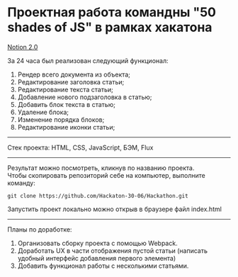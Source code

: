 <h1> Проектная работа командны "50 shades of JS" в рамках хакатона</h1>

[Notion 2.0](https://hackaton-30-06.github.io/Hackathon/)

За 24 часа был реализован следующий функционал:
<ol>
  <li>Рендер всего документа из объекта;</li>  
  <li>Редактирование заголовка статьи;</li>
  <li>Редактирование текста статьи;</li>
  <li>Добавление нового подзаголовка в статью;</li>
  <li>Добавить блок текста в статью;</li>
  <li>Удаление блока;</li>
  <li>Изменение порядка блоков;</li>
  <li>Редактирование иконки статьи;</li>
</ol> 

---
Стек проекта: HTML, CSS, JavaScript, БЭМ, Flux

---
Результат можно посмотреть, кликнув по названию проекта.  
Чтобы скопировать репозиторий себе на компьютер, выполните команду:
```
git clone https://github.com/Hackaton-30-06/Hackathon.git
```
Запустить проект локально можно открыв в браузере файл index.html

---
Планы по доработке:
1. Организовать сборку проекта с помощью Webpack.
2. Доработать UX в части отображения пустой статьи (написать удобный интерфейс добавления первого элемента)
3. Добавить функционал работы с несколькими статьями.
